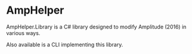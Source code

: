 # AmpHelper

AmpHelper.Library is a C# library designed to modify Amplitude (2016) in various ways.

Also available is a CLI implementing this library.